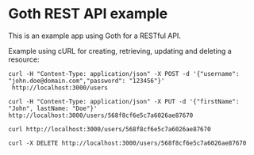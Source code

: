 # Goth REST API example

This is an example app using Goth for a RESTful API.

Example using cURL for creating, retrieving, updating and deleting a resource:

```shell
curl -H "Content-Type: application/json" -X POST -d '{"username": "john.doe@domain.com","password": "123456"}'
 http://localhost:3000/users

curl -H "Content-Type: application/json" -X PUT -d '{"firstName": "John", lastName: "Doe"}' http://localhost:3000/users/568f8cf6e5c7a6026ae87670

curl http://localhost:3000/users/568f8cf6e5c7a6026ae87670

curl -X DELETE http://localhost:3000/users/568f8cf6e5c7a6026ae87670
```
